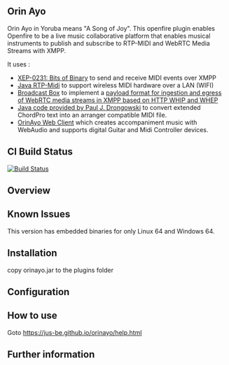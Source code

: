 ## Orin Ayo
Orin Ayo in Yoruba means "A Song of Joy". 
This openfire plugin enables Openfire to be a live music collaborative platform that enables musical instruments to publish and subscribe to RTP-MIDI and WebRTC Media Streams with XMPP. 

It uses :
- [XEP-0231: Bits of Binary](https://xmpp.org/extensions/xep-0231.html) to send and receive MIDI events over XMPP
- [Java RTP-Midi](https://github.com/LeovR/rtp-midi) to support wireless MIDI hardware over a LAN (WIFI)
- [Broadcast Box](https://github.com/Glimesh/broadcast-box) to implement a [payload format for ingestion and egress of WebRTC media streams in XMPP based on HTTP WHIP and WHEP](https://igniterealtime.github.io/openfire-orinayo-plugin/xep)
- [Java code provided by Paul J. Drongowski](https://sandsoftwaresound.net/chordpro-auto-accompaniment-midi-messages/) to convert extended ChordPro text into an arranger compatible MIDI file.
- [OrinAyo Web Client](https://github.com/Jus-Be/orin-ayo) which creates accompaniment music with WebAudio and supports digital Guitar and Midi Controller devices.

## CI Build Status

[![Build Status](https://github.com/igniterealtime/openfire-orinayo-plugin/workflows/Java%20CI/badge.svg)](https://github.com/igniterealtime/openfire-orinayo-plugin/actions)

## Overview

## Known Issues

This version has embedded binaries for only Linux 64 and Windows 64.

## Installation

copy orinayo.jar to the plugins folder

## Configuration

## How to use
Goto https://jus-be.github.io/orinayo/help.html

## Further information




